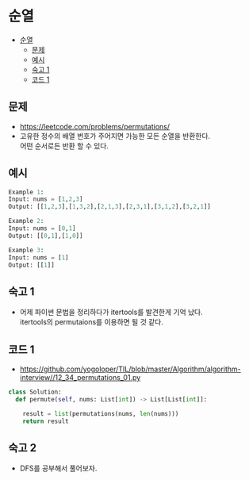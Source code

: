 # 순열

<!-- TOC -->

- [순열](#%EC%88%9C%EC%97%B4)
  - [문제](#%EB%AC%B8%EC%A0%9C)
  - [예시](#%EC%98%88%EC%8B%9C)
  - [숙고 1](#%EC%88%99%EA%B3%A0-1)
  - [코드 1](#%EC%BD%94%EB%93%9C-1)

<!-- /TOC -->

## 문제
- https://leetcode.com/problems/permutations/
- 고유한 정수의 배열 번호가 주어지면 가능한 모든 순열을 반환한다.  
  어떤 순서로든 반환 할 수 있다.
## 예시
``` python
Example 1:
Input: nums = [1,2,3]
Output: [[1,2,3],[1,3,2],[2,1,3],[2,3,1],[3,1,2],[3,2,1]]

Example 2:
Input: nums = [0,1]
Output: [[0,1],[1,0]]

Example 3:
Input: nums = [1]
Output: [[1]]
```

## 숙고 1
- 어제 파이썬 문법을 정리하다가 itertools를 발견한게 기억 났다.  
  itertools의 permutaions를 이용하면 될 것 같다.

## 코드 1
- https://github.com/yogoloper/TIL/blob/master/Algorithm/algorithm-interview//12_34_permutations_01.py
``` python
class Solution:
  def permute(self, nums: List[int]) -> List[List[int]]:

    result = list(permutations(nums, len(nums)))
    return result
```

## 숙고 2
- DFS를 공부해서 풀어보자.